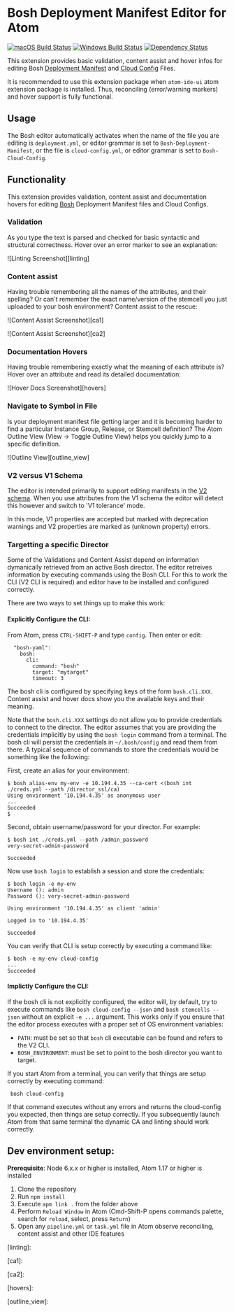 # Bosh Deployment Manifest Editor for Atom
[![macOS Build Status](https://travis-ci.org/spring-projects/atom-bosh.svg?branch=master)](https://travis-ci.org/spring-projects/atom-bosh) [![Windows Build Status](https://ci.appveyor.com/api/projects/status/1jvknxt9jhykgrxo?svg=true)](https://ci.appveyor.com/project/spring-projects/atom-bosh/branch/master) [![Dependency Status](https://david-dm.org/spring-projects/atom-bosh.svg)](https://david-dm.org/spring-projects/atom-bosh)

This extension provides basic validation, content assist and hover infos
for editing Bosh [Deployment Manifest](https://bosh.io/docs/deployment-manifest.html) and [Cloud Config](https://bosh.io/docs/cloud-config.html) Files.

It is recommended to use this extension package when `atom-ide-ui` atom extension package is installed. Thus, reconciling (error/warning markers) and hover support is fully functional. 

## Usage

The Bosh editor automatically activates when the name of the file you are editing is `deployment.yml`, or editor grammar is set to `Bosh-Deployment-Manifest`, or the file is `cloud-config.yml`, or editor grammar is set to `Bosh-Cloud-Config`.

## Functionality

This extension provides validation, content assist and documentation hovers
for editing [Bosh](https://bosh.io/) Deployment Manifest files and
Cloud Configs.

### Validation

As you type the text is parsed and checked for basic syntactic and structural correctness. Hover over
an error marker to see an explanation:

![Linting Screenshot][linting]

### Content assist

Having trouble remembering all the names of the attributes, and their spelling? Or can't remember
the exact name/version of the stemcell you just uploaded to your bosh environment? Content assist
to the rescue:

![Content Assist Screenshot][ca1]

![Content Assist Screenshot][ca2]

### Documentation Hovers

Having trouble remembering exactly what the meaning of each attribute is? Hover over an attribute and
read its detailed documentation:

![Hover Docs Screenshot][hovers]

### Navigate to Symbol in File

Is your deployment manifest file getting larger and it is becoming harder to find a particular Instance Group, Release, or Stemcell definition? The Atom Outline View (View -> Toggle Outline View) helps you quickly jump to a specific definition.

![Outline View][outline_view]

### V2 versus V1 Schema

The editor is intended primarily to support editing manifests in the [V2 schema](https://bosh.io/docs/manifest-v2.html).
When you use attributes from the V1 schema the editor will detect this however and switch to 'V1 tolerance' mode.

In this mode, V1 properties are accepted but marked with deprecation warnings and V2 properties are marked as (unknown property)
errors.

### Targetting a specific Director

Some of the Validations and Content Assist depend on information dymanically retrieved from an active Bosh director.
The editor retreives information by executing commands using the Bosh CLI. For this to work the CLI (V2
CLI is required) and editor have to be installed and configured correctly.

There are two ways to set things up to make this work:

#### Explicitly Configure the CLI:

From Atom, press `CTRL-SHIFT-P` and type `config`. Then enter or edit:

```
  "bosh-yaml":
    bosh:
      cli:
        command: "bosh"
        target: "mytarget"
        timeout: 3
```
The bosh cli is configured by specifying keys of the form `bosh.cli.XXX`. Content assist and hover docs show you the
available keys and their meaning.

Note that the `bosh.cli.XXX` settings do not allow you to provide credentials to connect to the director.
The editor assumes that you are providing the credentials implicitly by using the `bosh login` command from a terminal.
The bosh cli will persist the credentials in `~/.bosh/config` and read them from there. A typical sequence of commands to store the credentials would be something like the following:

First, create an alias for your environment:

```
$ bosh alias-env my-env -e 10.194.4.35 --ca-cert <(bosh int ./creds.yml --path /director_ssl/ca)
Using environment '10.194.4.35' as anonymous user
...
Succeeded
$
```

Second, obtain username/password for your director. For example:

```
$ bosh int ./creds.yml --path /admin_password
very-secret-admin-password

Succeeded
```

Now use `bosh login` to establish a session and store the credentials:

```
$ bosh login -e my-env
Username (): admin
Password (): very-secret-admin-password

Using environment '10.194.4.35' as client 'admin'

Logged in to '10.194.4.35'

Succeeded
```

You can verify that CLI is setup correctly by executing a command like:

```
$ bosh -e my-env cloud-config
...
Succeeded
```

#### Implictly Configure the CLI:

If the bosh cli is not explicitly configured, the editor will, by default, try to execute commands like `bosh cloud-config --json`
and `bosh stemcells --json` without an explicit `-e ...` argument. This works only if you ensure that the editor
process executes with a proper set of OS environment variables:

- `PATH`: must be set so that `bosh` cli executable can be found and refers to the V2 CLI.
- `BOSH_ENVIRONMENT`: must be set to point to the bosh director you want to target.

If you start Atom from a terminal, you can verify that things are setup correctly by executing command:

     bosh cloud-config

If that command executes without any errors and returns the cloud-config you expected, then things are setup correctly.
If you subsequently launch Atom from that same terminal the dynamic CA and linting should work correctly.

## Dev environment setup:
**Prerequisite**: Node 6.x.x or higher is installed, Atom 1.17 or higher is installed
1. Clone the repository
2. Run `npm install`
3. Execute `apm link .` from the folder above
5. Perform `Reload Window` in Atom (Cmd-Shift-P opens commands palette, search for `reload`, select, press `Return`)
6. Open any `pipeline.yml` or `task.yml` file in Atom observe reconciling, content assist and other IDE features

[linting]:

[ca1]:

[ca2]:

[hovers]:

[outline_view]:
